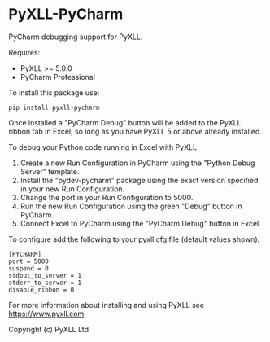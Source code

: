 # PyXLL-PyCharm

PyCharm debugging support for PyXLL.

Requires:

- PyXLL >= 5.0.0
- PyCharm Professional

To install this package use:

    pip install pyxll-pycharm

Once installed a "PyCharm Debug" button will be added to the PyXLL ribbon tab in Excel, so
long as you have PyXLL 5 or above already installed.

To debug your Python code running in Excel with PyXLL

1. Create a new Run Configuration in PyCharm using the "Python Debug Server" template. 
2. Install the "pydev-pycharm" package using the exact version specified in your new Run Configuration.
3. Change the port in your Run Configuration to 5000.
4. Run the new Run Configuration using the green "Debug" button in PyCharm.
5. Connect Excel to PyCharm using the "PyCharm Debug" button in Excel.

To configure add the following to your pyxll.cfg file (default values shown):

    [PYCHARM]
    port = 5000
    suspend = 0
    stdout_to_server = 1
    stderr_to_server = 1
    disable_ribbon = 0

For more information about installing and using PyXLL see https://www.pyxll.com.

Copyright (c) PyXLL Ltd
